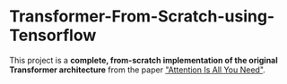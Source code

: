 # Transformer-From-Scratch-using-Tensorflow
This project is a **complete, from-scratch implementation of the original Transformer architecture**  from the paper ["Attention Is All You Need"](https://arxiv.org/abs/1706.03762).
